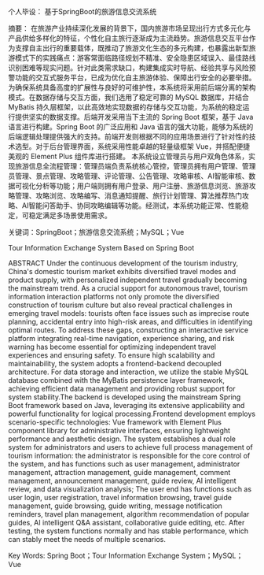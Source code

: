个人毕设：
基于SpringBoot的旅游信息交流系统

摘要：
在旅游产业持续深化发展的背景下，国内旅游市场呈现出行方式多元化与产品供给多样化的特征，个性化自主旅行逐渐成为主流趋势。旅游信息交互平台作为支撑自主出行的重要载体，既推动了旅游文化生态的多元构建，也暴露出新型旅游模式下的实践痛点：游客常面临路径规划不精准、安全隐患区域误入、最佳路线识别困难等现实问题。针对此类需求缺口，构建集成实时导航、经验共享与风险预警功能的交互式服务平台，已成为优化自主旅游体验、保障出行安全的必要举措。
为确保系统具备高度的扩展性与良好的可维护性，本系统将采用前后端分离的架构模式。在数据存储与交互方面，我们选用了稳定可靠的 MySQL 数据库，并结合 MyBatis 持久层框架，以此高效地实现数据的存储与交互功能，为系统的稳定运行提供坚实的数据支撑。后端开发采用当下主流的 Spring Boot 框架，基于 Java 语言进行构建。Spring Boot 的广泛应用和 Java 语言的强大功能，能够为系统的后端逻辑处理提供强大的支持。前端开发则根据不同的应用场景进行了针对性的技术选型。对于后台管理界面，系统采用性能卓越的轻量级框架 Vue，并搭配便捷美观的 Element Plus 组件库进行搭建。
本系统设立管理员与用户双角色体系，实现旅游信息全流程管理：管理员端负责系统核心管控，管理员拥有用户管理、管理员管理、景点管理、攻略管理、评论管理、公告管理、攻略审核、AI智能审核、数据可视化分析等功能；用户端则拥有用户登录、用户注册、旅游信息浏览、旅游攻略管理、攻略浏览、攻略编写、消息通知提醒、旅行计划管理、算法推荐热门攻略、AI智能问答助手、协同攻略编辑等功能。经测试，本系统功能正常、性能稳定，可稳定满足多场景使用需求。

关键词：SpringBoot；旅游信息交流系统；MySQL；Vue




Tour Information Exchange System Based on Spring Boot

ABSTRACT
Under the continuous development of the tourism industry, China's domestic tourism market exhibits diversified travel modes and product supply, with personalized independent travel gradually becoming the mainstream trend. As a crucial support for autonomous travel, tourism information interaction platforms not only promote the diversified construction of tourism culture but also reveal practical challenges in emerging travel models: tourists often face issues such as imprecise route planning, accidental entry into high-risk areas, and difficulties in identifying optimal routes. To address these gaps, constructing an interactive service platform integrating real-time navigation, experience sharing, and risk warning has become essential for optimizing independent travel experiences and ensuring safety.
To ensure high scalability and maintainability, the system adopts a frontend-backend decoupled architecture. For data storage and interaction, we utilize the stable MySQL database combined with the MyBatis persistence layer framework, achieving efficient data management and providing robust support for system stability.The backend is developed using the mainstream Spring Boot framework based on Java, leveraging its extensive applicability and powerful functionality for logical processing.Frontend development employs scenario-specific technologies: Vue framework with Element Plus component library for administrative interfaces, ensuring lightweight performance and aesthetic design.
The system establishes a dual role system for administrators and users to achieve full process management of tourism information: the administrator is responsible for the core control of the system, and has functions such as user management, administrator management, attraction management, guide management, comment management, announcement management, guide review, AI intelligent review, and data visualization analysis; The user end has functions such as user login, user registration, travel information browsing, travel guide management, guide browsing, guide writing, message notification reminders, travel plan management, algorithm recommendation of popular guides, AI intelligent Q&A assistant, collaborative guide editing, etc. After testing, the system functions normally and has stable performance, which can stably meet the needs of multiple scenarios.

Key Words: Spring Boot；Tour Information Exchange System；MySQL；Vue
